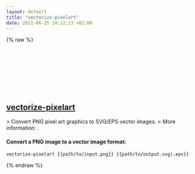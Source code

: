 ```yaml
---
layout: default
title: "vectorize-pixelart"
date: 2021-06-25 18:12:13 +02:00
---
```

{% raw %}
<h2 id="vectorize-pixelart">
  <a href="/en/common/vectorize-pixelart.html">vectorize-pixelart</a> <a href="#vectorize-pixelart"><svg class="icon">
    <use href="/assets/images/unicode_sprite.svg#link" />
  </svg></a>
</h2>
> Convert PNG pixel art graphics to SVG/EPS vector images.
> More information: <https://github.com/und3f/vectorize-pixelart>.

#### Convert a PNG image to a vector image format:
```shell
vectorize-pixelart {{path/to/input.png}} {{path/to/output.svg|.eps}}
```
{% endraw %}